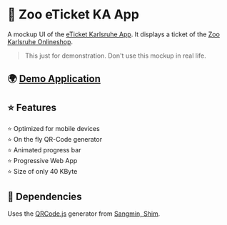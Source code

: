 # 🐘 Zoo eTicket KA App
A mockup UI of the [eTicket Karlsruhe App](https://play.google.com/store/apps/details?id=de.karlsruhe.eticket).
It displays a ticket of the [Zoo Karlsruhe Onlineshop](https://zoo-karlsruhe.ticketfritz.de).

> This just for demonstration. Don't use this mockup in real life.

## 🌍 [Demo Application](https://tobsef.github.io/eTicketAppMockup/)

## ⭐ Features
⭐ Optimized for mobile devices  
⭐ On the fly QR-Code generator  
⭐ Animated progress bar  
⭐ Progressive Web App  
⭐ Size of only 40 KByte

## 🔌 Dependencies
Uses the [QRCode.js](https://github.com/davidshimjs/qrcodejs) generator from [Sangmin, Shim](https://github.com/davidshimjs).

